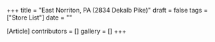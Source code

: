 +++
title = "East Norriton, PA (2834 Dekalb Pike)"
draft = false
tags = ["Store List"]
date = ""

[Article]
contributors = []
gallery = []
+++